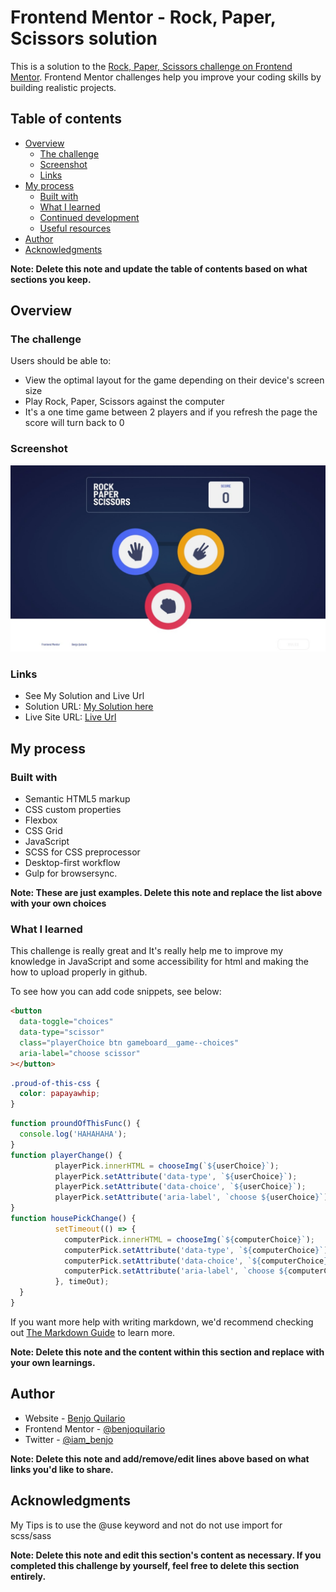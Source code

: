 # Frontend Mentor - Rock, Paper, Scissors solution

This is a solution to the [Rock, Paper, Scissors challenge on Frontend Mentor](https://www.frontendmentor.io/challenges/rock-paper-scissors-game-pTgwgvgH). Frontend Mentor challenges help you improve your coding skills by building realistic projects.

## Table of contents

- [Overview](#overview)
  - [The challenge](#the-challenge)
  - [Screenshot](#screenshot)
  - [Links](#links)
- [My process](#my-process)
  - [Built with](#built-with)
  - [What I learned](#what-i-learned)
  - [Continued development](#continued-development)
  - [Useful resources](#useful-resources)
- [Author](#author)
- [Acknowledgments](#acknowledgments)

**Note: Delete this note and update the table of contents based on what sections you keep.**

## Overview

### The challenge

Users should be able to:

- View the optimal layout for the game depending on their device's screen size
- Play Rock, Paper, Scissors against the computer
- It's a one time game between 2 players and if you refresh the page the score will turn back to 0

### Screenshot

![](./finish/screenshot.jpeg)

### Links
- See My Solution and Live Url
- Solution URL: [My Solution here](https://www.frontendmentor.io/solutions/rock-paper-scissorhtml-cssscss-vanilla-javascript-D6z6HQ9UL)
- Live Site URL: [Live Url](https://rock-paper-scissor-benjoquilario.vercel.app/)

## My process

### Built with

- Semantic HTML5 markup
- CSS custom properties
- Flexbox
- CSS Grid
- JavaScript
- SCSS for CSS preprocessor 
- Desktop-first workflow
- Gulp for browsersync.

**Note: These are just examples. Delete this note and replace the list above with your own choices**

### What I learned

This challenge is really great and It's really help me to improve my knowledge in JavaScript and some accessibility for html and making the how to upload properly in github.

To see how you can add code snippets, see below:

```html
<button
  data-toggle="choices"
  data-type="scissor"
  class="playerChoice btn gameboard__game--choices"
  aria-label="choose scissor"
></button>
```

```css
.proud-of-this-css {
  color: papayawhip;
}
```

```js
function proundOfThisFunc() {
  console.log('HAHAHAHA');
}
function playerChange() {
          playerPick.innerHTML = chooseImg(`${userChoice}`);
          playerPick.setAttribute('data-type', `${userChoice}`);
          playerPick.setAttribute('data-choice', `${userChoice}`);
          playerPick.setAttribute('aria-label', `choose ${userChoice}`);
}
function housePickChange() {
          setTimeout(() => {
            computerPick.innerHTML = chooseImg(`${computerChoice}`);
            computerPick.setAttribute('data-type', `${computerChoice}`);
            computerPick.setAttribute('data-choice', `${computerChoice}`);
            computerPick.setAttribute('aria-label', `choose ${computerChoice}`);
          }, timeOut);
  }
}
```

If you want more help with writing markdown, we'd recommend checking out [The Markdown Guide](https://www.markdownguide.org/) to learn more.

**Note: Delete this note and the content within this section and replace with your own learnings.**


## Author

- Website - [Benjo Quilario](https://www.your-site.com)
- Frontend Mentor - [@benjoquilario](https://www.frontendmentor.io/profile/benjoquilario)
- Twitter - [@iam_benjo](https://twitter.com/iam_benjo)

**Note: Delete this note and add/remove/edit lines above based on what links you'd like to share.**

## Acknowledgments

My Tips is to use the @use keyword and not do not use import for scss/sass

**Note: Delete this note and edit this section's content as necessary. If you completed this challenge by yourself, feel free to delete this section entirely.**
